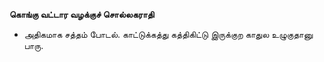 **கொங்கு வட்டார வழக்குச் சொல்லகராதி**
- அதிகமாக சத்தம் போடல். காட்டுக்கத்து கத்திகிட்டு இருக்குற காதுல உழுகுதானு பாரு.

